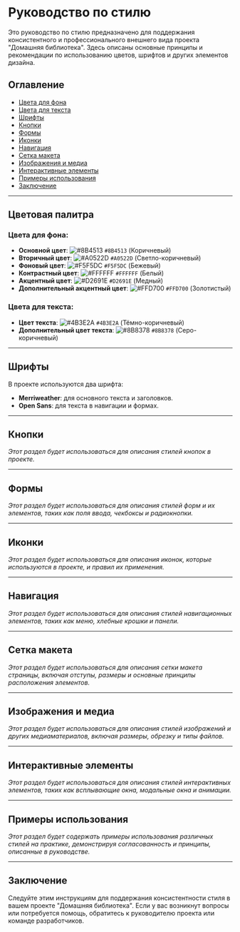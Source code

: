 # Руководство по стилю

Это руководство по стилю предназначено для поддержания консистентного и профессионального внешнего вида проекта "Домашняя библиотека". Здесь описаны основные принципы и рекомендации по использованию цветов, шрифтов и других элементов дизайна.

## Оглавление
- [Цвета для фона](#цвета-для-фона)
- [Цвета для текста](#цвета-для-текста)
- [Шрифты](#шрифты)
- [Кнопки](#кнопки)
- [Формы](#формы)
- [Иконки](#иконки)
- [Навигация](#навигация)
- [Сетка макета](#сетка-макета)
- [Изображения и медиа](#изображения-и-медиа)
- [Интерактивные элементы](#интерактивные-элементы)
- [Примеры использования](#примеры-использования)
- [Заключение](#заключение)

---

## Цветовая палитра

### Цвета для фона:

- **Основной цвет**: ![#8B4513](https://via.placeholder.com/15/8B4513/000000?text=+) `#8B4513` (Коричневый)
- **Вторичный цвет**: ![#A0522D](https://via.placeholder.com/15/A0522D/000000?text=+) `#A0522D` (Светло-коричневый)
- **Фоновый цвет**: ![#F5F5DC](https://via.placeholder.com/15/F5F5DC/000000?text=+) `#F5F5DC` (Бежевый)
- **Контрастный цвет**: ![#FFFFFF](https://via.placeholder.com/15/FFFFFF/000000?text=+) `#FFFFFF` (Белый)
- **Акцентный цвет**: ![#D2691E](https://via.placeholder.com/15/D2691E/000000?text=+) `#D2691E` (Медный)
- **Дополнительный акцентный цвет**: ![#FFD700](https://via.placeholder.com/15/FFD700/000000?text=+) `#FFD700` (Золотистый)

### Цвета для текста:

- **Цвет текста**: ![#4B3E2A](https://via.placeholder.com/15/4B3E2A/000000?text=+) `#4B3E2A` (Тёмно-коричневый)
- **Дополнительный цвет текста**: ![#8B8378](https://via.placeholder.com/15/8B8378/000000?text=+) `#8B8378` (Серо-коричневый)

---

## Шрифты

В проекте используются два шрифта:
- **Merriweather**: для основного текста и заголовков.
- **Open Sans**: для текста в навигации и формах.

---

## Кнопки

_Этот раздел будет использоваться для описания стилей кнопок в проекте._

---

## Формы

_Этот раздел будет использоваться для описания стилей форм и их элементов, таких как поля ввода, чекбоксы и радиокнопки._

---

## Иконки

_Этот раздел будет использоваться для описания иконок, которые используются в проекте, и правил их применения._

---

## Навигация

_Этот раздел будет использоваться для описания стилей навигационных элементов, таких как меню, хлебные крошки и панели._

---

## Сетка макета

_Этот раздел будет использоваться для описания сетки макета страницы, включая отступы, размеры и основные принципы расположения элементов._

---

## Изображения и медиа

_Этот раздел будет использоваться для описания стилей изображений и других медиаматериалов, включая размеры, обрезку и типы файлов._

---

## Интерактивные элементы

_Этот раздел будет использоваться для описания стилей интерактивных элементов, таких как всплывающие окна, модальные окна и анимации._

---

## Примеры использования

_Этот раздел будет содержать примеры использования различных стилей на практике, демонстрируя согласованность и принципы, описанные в руководстве._

---

## Заключение

Следуйте этим инструкциям для поддержания консистентности стиля в вашем проекте "Домашняя библиотека". Если у вас возникнут вопросы или потребуется помощь, обратитесь к руководителю проекта или команде разработчиков.